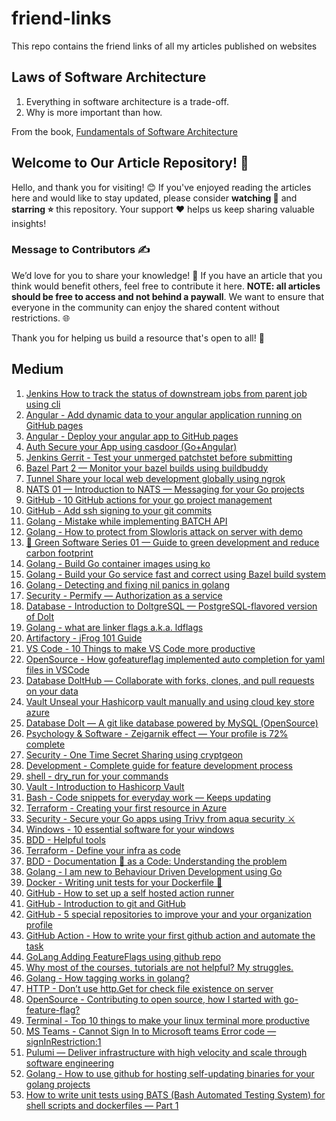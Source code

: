 # friend-links
This repo contains the friend links of all my articles published on websites

## Laws of Software Architecture

1. Everything in software architecture is a trade-off.
2. Why is more important than how.

From the book, [Fundamentals of Software Architecture](https://www.amazon.in/Fundamentals-Software-Architecture-Neal-Ford/dp/1492043451)

## Welcome to Our Article Repository! 🌟

Hello, and thank you for visiting! 😊 If you've enjoyed reading the articles here and would like to stay updated, please consider **watching 👀** and **starring ⭐** this repository. Your support ❤️ helps us keep sharing valuable insights!

### Message to Contributors ✍️

We’d love for you to share your knowledge! 🧠 If you have an article that you think would benefit others, feel free to contribute it here. 
**NOTE: all articles should be free to access and not behind a paywall**. 
We want to ensure that everyone in the community can enjoy the shared content without restrictions. 🌐

Thank you for helping us build a resource that's open to all! 🙌

## Medium

1. [Jenkins How to track the status of downstream jobs from parent job using cli](https://sarvsav.medium.com/jenkins-how-to-track-the-status-of-downstream-jobs-from-parent-job-using-cli-8ba0a0a01332?sk=1e47eb3b3f9a6035971c4d5a2887b6e5)
2. [Angular - Add dynamic data to your angular application running on GitHub pages](https://levelup.gitconnected.com/angular-add-dynamic-data-to-your-angular-application-running-on-github-pages-38052890cc38?sk=af5175348cf4122596860f488e921181)
3. [Angular - Deploy your angular app to GitHub pages](https://medium.com/gitconnected/angular-deploy-your-angular-app-to-github-pages-61466c1aa94a?sk=b345c385c32f0057dba5a518fadfdc77)
2. [Auth Secure your App using casdoor (Go+Angular)](https://levelup.gitconnected.com/auth-secure-your-app-using-casdoor-go-angular-7d54f496e655?sk=2673043c42b8bd8d7d63ade17de38bf9)
3. [Jenkins Gerrit - Test your unmerged patchstet before submitting](https://sarvsav.medium.com/jenkins-gerrit-test-your-unmerged-patchstet-before-submitting-d59e0d9776ad)
4. [Bazel Part 2 — Monitor your bazel builds using buildbuddy](https://levelup.gitconnected.com/bazel-part-2-monitor-your-bazel-builds-using-buildbuddy-6570498c99e2?sk=88c7103969b18ee7aaf343b00e0399cd)
5. [Tunnel Share your local web development globally using ngrok](https://levelup.gitconnected.com/tunnel-share-your-local-web-development-globally-using-ngrok-2d11ad4846d9?sk=5e373cd7457bcc90ba4a535c225fc526)
6. [NATS 01 — Introduction to NATS — Messaging for your Go projects](https://levelup.gitconnected.com/nats-01-introduction-to-nats-messaging-for-your-go-projects-e405f42ee1f7?sk=6dd9f5e3e4e6a3ed2dbb8cc1822a576c)
7. [GitHub - 10 GitHub actions for your go project management](https://sarvsav.medium.com/github-10-github-actions-for-your-go-project-management-65f3732d71fd?sk=0eba53b982d54335474b71d5fc9285d7)
8. [GitHub - Add ssh signing to your git commits](https://sarvsav.medium.com/github-add-ssh-signing-to-your-commits-24ae46e3976c?sk=65776bc4b897aa5dfadf47dbe9e12fca)
9. [Golang - Mistake while implementing BATCH API](https://sarvsav.medium.com/mistake-while-implementing-batch-api-using-go-4d25d40ee384)
10. [Golang - How to protect from Slowloris attack on server with demo](https://levelup.gitconnected.com/go-how-to-protect-from-slowloris-attack-on-server-with-demo-9705699deaec?sk=4bc9202d290435e42f3d256be78d26a9)
11. [🌳 Green Software Series 01 — Guide to green development and reduce carbon footprint](https://levelup.gitconnected.com/green-software-series-01-guide-to-green-development-and-reduce-carbon-footprint-6c33f7f8e0e3?sk=ede05bdc9e2264516ecb12cbddd58948)
12. [Golang - Build Go container images using ko](https://medium.com/goismo/go-build-go-container-images-using-ko-f17eddfd8ed7)
13. [Golang - Build your Go service fast and correct using Bazel build system](https://levelup.gitconnected.com/golang-build-your-go-service-fast-and-correct-using-bazel-build-system-18da3f136838?sk=955528398b84ae886d46b9e831bd9dfd)
14. [Golang - Detecting and fixing nil panics in golang](https://levelup.gitconnected.com/go-detecting-and-fixing-nil-panics-in-golang-9c187fb50827?sk=2fc296c39a6cc7c58400f0158b121d85)
15. [Security - Permify — Authorization as a service](https://levelup.gitconnected.com/security-permify-authorization-as-a-service-b0927f9568f3?sk=c83726f537c6b7e3b55f555ec4a8e9ee)
16. [Database - Introduction to DoltgreSQL — PostgreSQL-flavored version of Dolt](https://levelup.gitconnected.com/database-introduction-to-doltgresql-postgresql-flavored-version-of-dolt-38f95dfe8c1b?sk=c86bc82473754a3b02ee390e588223b8)
17. [Golang - what are linker flags a.k.a. ldflags](https://levelup.gitconnected.com/golang-adding-version-or-metadata-information-to-binary-bc9a1b7a8373?sk=204ca2ed2d379e9af327837f06143493)
18. [Artifactory - jFrog 101 Guide](https://levelup.gitconnected.com/artifactory-jfrog-101-guide-69cc8496ea2a?sk=a0ddd4d923994740beb526134f52de1a)
19. [VS Code - 10 Things to make VS Code more productive](https://levelup.gitconnected.com/vs-code-10-things-to-make-vs-code-more-productive-5b6653934c1c?sk=21a8fa9e82b34cb2e2c6b4ad9f7870ac)
20. [OpenSource - How gofeatureflag implemented auto completion for yaml files in VSCode](https://sarvsav.medium.com/opensource-how-gofeatureflag-implemented-auto-completion-for-yaml-files-in-vscode-f1b7d7d5625c?sk=8af9d87ef37a0e44a31ae715b04ad700)
21. [Database DoltHub — Collaborate with forks, clones, and pull requests on your data](https://levelup.gitconnected.com/database-dolthub-collaborate-with-forks-clones-and-pull-requests-on-your-data-45e8fde71dcd?sk=c5d36fc6dd1361ea5be6f68fa40bb285)
22. [Vault Unseal your Hashicorp vault manually and using cloud key store azure](https://sarvsav.medium.com/vault-unseal-your-hashicorp-vault-manually-and-using-cloud-key-store-azure-8b97aabdbab4?sk=128113a42186739a1310d3427840f516)
23. [Database Dolt — A git like database powered by MySQL (OpenSource)](https://levelup.gitconnected.com/database-dolt-a-git-like-database-powered-by-mysql-opensource-1af8d86663c?sk=c7e14f145d8968fb372bf7e959bccc0b)
24. [Psychology & Software - Zeigarnik effect — Your profile is 72% complete](https://sarvsav.medium.com/psychology-software-zeigarnik-effect-your-profile-is-72-complete-229a4523cb85?sk=8673a2e7528c0fd538db179e595632b8)
25. [Security - One Time Secret Sharing using cryptgeon](https://medium.com/goismo/security-one-time-secret-using-cryptgeon-7f9f5d18696)
26. [Development - Complete guide for feature development process](https://sarvsav.medium.com/development-complete-guide-for-feature-development-process-a3cd7696f50e?sk=33f297fb52d41a33014e2d20427aa26b)
27. [shell - dry_run for your commands](https://sarvsav.medium.com/shell-dry-run-for-your-commands-f5dba65d20b1)
28. [Vault - Introduction to Hashicorp Vault](https://levelup.gitconnected.com/vault-introduction-to-hashicorp-vault-b84a9144fafc?sk=c5f4f0ba203b65f4ea951c3ebc40feeb)
29. [Bash - Code snippets for everyday work — Keeps updating](https://sarvsav.medium.com/bash-code-snippets-for-everyday-work-keeps-updating-d9cad9bb820f)
30. [Terraform - Creating your first resource in Azure](https://medium.com/goismo/terraform-creating-your-first-resource-in-azure-72fbd6fde2b7?sk=652db5b2d39239a11787d620cae16f0f)
31. [Security - Secure your Go apps using Trivy from aqua security ⚔️](https://levelup.gitconnected.com/security-secure-your-go-apps-using-trivy-from-aqua-security-%EF%B8%8F-5bce934929df?sk=8ebd15f0e5713d33e862cf3c2f66bc28)
32. [Windows - 10 essential software for your windows](https://sarvsav.medium.com/10-essential-software-for-your-windows-4b9215f2dd5b?sk=4f72b2e4f600cbdd17376bccb49b3a50)
33. [BDD - Helpful tools](https://levelup.gitconnected.com/bdd-helpful-tools-7f48fb232043?sk=608079ee849bef1ab7b93c3b67142916)
34. [Terraform - Define your infra as code](https://levelup.gitconnected.com/terraform-define-your-infra-as-code-ebc97e898fb5?sk=9f89d102e7ec5d7d5692a661351e35de)
35. [BDD - Documentation 📝 as a Code: Understanding the problem](https://levelup.gitconnected.com/documentation-as-a-code-understanding-the-problem-7d1e03093c42?sk=b38676e74bd50866e0ce666d4cd0952e)
36. [Golang - I am new to Behaviour Driven Development using Go](https://levelup.gitconnected.com/i-am-new-to-behaviour-driven-development-using-go-149af81f3294?sk=c77b5e7961afa7228c57e343ec94833b)
37. [Docker - Writing unit tests for your Dockerfile 🐳](https://levelup.gitconnected.com/writing-unit-tests-for-your-dockerfile-4e914ef84e1c?sk=7dec6d86f33329d0b6c1df8caddc0a2e)
38. [GitHub - How to set up a self hosted action runner](https://sarvsav.medium.com/github-how-to-set-up-a-self-hosted-action-runner-c7b09a0c2f93?sk=9c606c35cb6ba69b094fd5b02f6ea790)
39. [GitHub - Introduction to git and GitHub](https://levelup.gitconnected.com/introduction-to-git-and-github-75a651900996?sk=b652a8dbd5dba5ad58c17ec4fea89cac)
40. [GitHub - 5 special repositories to improve your and your organization profile](https://sarvsav.medium.com/github-5-special-repositories-to-improve-your-and-your-organization-profile-9363b776b40b?sk=f3a79299b69c3894ab487694821dabef)
41. [GitHub Action - How to write your first github action and automate the task](https://levelup.gitconnected.com/github-action-how-to-write-your-first-github-action-and-automate-the-task-e45124f30165?sk=e330a99715fbe2f50c0e6818ee692f65)
42. [GoLang Adding FeatureFlags using github repo](https://sarvsav.medium.com/adding-featureflags-using-github-repo-with-golang-4b7dcf721087?sk=1fcab063c58236e7f491c85ecb3d34a5)
43. [Why most of the courses, tutorials are not helpful? My struggles.](https://sarvsav.medium.com/why-most-of-the-courses-tutorials-are-not-helpful-my-struggles-dc4a864f27ef?sk=55b014b2db23439e5606b9fd1ceb755a)
44. [Golang - How tagging works in golang?](https://sarvsav.medium.com/how-tagging-works-in-golang-9871a909de67?sk=a06e47fde9bb79522b3d2f08dad42481)
45. [HTTP - Don’t use http.Get for check file existence on server](https://sarvsav.medium.com/dont-use-http-get-for-check-file-existence-on-server-29fecba645f2?sk=c50adbf22aac54b13b60115607af9acc)
46. [OpenSource - Contributing to open source, how I started with go-feature-flag?](https://sarvsav.medium.com/contributing-to-open-source-how-i-started-with-go-feature-flag-6cd55d72ed7e?sk=75ab3dad7f6243bdaf03fc883709e285)
47. [Terminal - Top 10 things to make your linux terminal more productive](https://sarvsav.medium.com/top-10-things-to-make-your-linux-terminal-more-productive-44e8c5dd5da2?sk=16feed7d8eb4bc7506e4b959c87c133e)
48. [MS Teams - Cannot Sign In to Microsoft teams Error code — signInRestriction:1](https://sarvsav.medium.com/solved-cannot-sign-in-to-microsoft-teams-error-code-signinrestriction-1-5fddc20c1deb?sk=0409d72091bfaad25754eebf21308bf0)
49. [Pulumi — Deliver infrastructure with high velocity and scale through software engineering](https://sarvsav.medium.com/pulumi-deliver-infrastructure-with-high-velocity-and-scale-through-software-engineering-3806088a843c?sk=5663a77e101a5f55b8ca1299ed0b73d8)
50. [Golang - How to use github for hosting self-updating binaries for your golang projects](https://sarvsav.medium.com/golang-how-to-use-github-for-hosting-self-updating-binaries-for-your-golang-projects-81da69f724b1?sk=99160e84472d441ff45272dcd25696c2)
51. [How to write unit tests using BATS (Bash Automated Testing System) for shell scripts and dockerfiles — Part 1](https://sarvsav.medium.com/bats-bash-automated-testing-system-20cd19498f1?sk=f0031397db7225822d84992d219af223)
